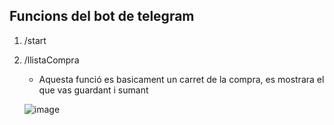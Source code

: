 ## Funcions del bot de telegram
1. /start
2. /llistaCompra

   - Aquesta funció es basicament un carret de la compra, es mostrara el que vas guardant i sumant

   ![image](https://github.com/user-attachments/assets/3c072304-7d5d-4eea-a285-ff18138bea23)
